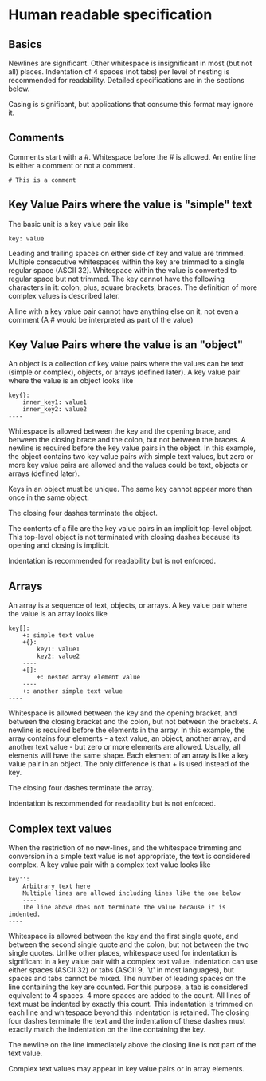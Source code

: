 # Human readable specification

## Basics
Newlines are significant. Other whitespace is insignificant in most (but not all) places. Indentation of 4 spaces (not tabs) per level of nesting is recommended for readability. Detailed specifications are in the sections below.

Casing is significant, but applications that consume this format may ignore it.

## Comments
Comments start with a #. Whitespace before the # is allowed. An entire line is either a comment or not a comment.
```
# This is a comment
```

## Key Value Pairs where the value is "simple" text
The basic unit is a key value pair like
```
key: value
```
Leading and trailing spaces on either side of key and value are trimmed. Multiple consecutive whitespaces within the key are trimmed to a single regular space (ASCII 32). Whitespace within the value is converted to regular space but not trimmed. The key cannot have the following characters in it: colon, plus, square brackets, braces. The definition of more complex values is described later.

A line with a key value pair cannot have anything else on it, not even a comment (A # would be interpreted as part of the value)

## Key Value Pairs where the value is an "object"
An object is a collection of key value pairs where the values can be text (simple or complex), objects, or arrays (defined later). A key value pair where the value is an object looks like
```
key{}:
    inner_key1: value1
    inner_key2: value2
----
```
Whitespace is allowed between the key and the opening brace, and between the closing brace and the colon, but not between the braces. A newline is required before the key value pairs in the object. In this example, the object contains two key value pairs with simple text values, but zero or more key value pairs are allowed and the values could be text, objects or arrays (defined later).

Keys in an object must be unique. The same key cannot appear more than once in the same object.

The closing four dashes terminate the object.

The contents of a file are the key value pairs in an implicit top-level object. This top-level object is not terminated with closing dashes because its opening and closing is implicit.

Indentation is recommended for readability but is not enforced.

## Arrays
An array is a sequence of text, objects, or arrays. A key value pair where the value is an array looks like
```
key[]:
    +: simple text value
    +{}:
        key1: value1
        key2: value2
    ----
    +[]:
        +: nested array element value
    ----
    +: another simple text value
----
```
Whitespace is allowed between the key and the opening bracket, and between the closing bracket and the colon, but not between the brackets. A newline is required before the elements in the array. In this example, the array contains four elements - a text value, an object, another array, and another text value - but zero or more elements are allowed. Usually, all elements will have the same shape. Each element of an array is like a key value pair in an object. The only difference is that + is used instead of the key.

The closing four dashes terminate the array.

Indentation is recommended for readability but is not enforced.

## Complex text values
When the restriction of no new-lines, and the whitespace trimming and conversion in a simple text value is not appropriate, the text is considered complex. A key value pair with a complex text value looks like
```
key'':
    Arbitrary text here
    Multiple lines are allowed including lines like the one below
    ----
    The line above does not terminate the value because it is indented.
----
```
Whitespace is allowed between the key and the first single quote, and between the second single quote and the colon, but not between the two single quotes. Unlike other places, whitespace used for indentation is significant in a key value pair with a complex text value. Indentation can use either spaces (ASCII 32) or tabs (ASCII 9, '\t' in most languages), but spaces and tabs cannot be mixed. The number of leading spaces on the line containing the key are counted. For this purpose, a tab is considered equivalent to 4 spaces. 4 more spaces are added to the count. All lines of text must be indented by exactly this count. This indentation is trimmed on each line and whitespace beyond this indentation is retained. The closing four dashes terminate the text and the indentation of these dashes must exactly match the indentation on the line containing the key.

The newline on the line immediately above the closing line is not part of the text value.

Complex text values may appear in key value pairs or in array elements.
